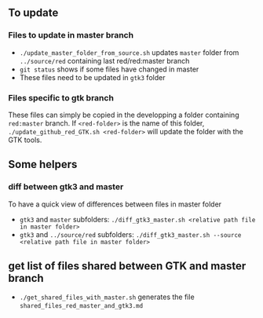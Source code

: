 ## To update

### Files to update in master branch

* `./update_master_folder_from_source.sh` updates `master` folder from `../source/red` containing last red/red:master branch
* `git status` shows if some files have changed in master
* These files need to be updated in `gtk3` folder

### Files specific to gtk branch

These files can simply be copied in the developping a folder containing `red:master` branch. If `<red-folder>` is the name of this folder, `./update_github_red_GTK.sh <red-folder>` will update the folder with the GTK tools.

## Some helpers

### diff between gtk3 and master

To have a quick view of differences between files in master folder

* `gtk3` and `master` subfolders: `./diff_gtk3_master.sh <relative path file in master folder>`
* `gtk3` and `../source/red` subfolders: `./diff_gtk3_master.sh --source <relative path file in master folder>`

## get list of files shared between GTK and master branch

* `./get_shared_files_with_master.sh` generates the file `shared_files_red_master_and_gtk3.md`

